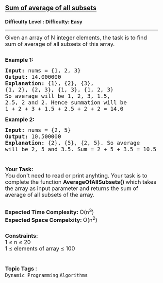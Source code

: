 <h2><a href="https://www.geeksforgeeks.org/problems/sum-of-average-of-all-subsets3209/1?page=11&status=unsolved&sortBy=accuracy">Sum of average of all subsets</a></h2><h3>Difficulty Level : Difficulty: Easy</h3><hr><div class="problems_problem_content__Xm_eO"><p><span style="font-size:18px">Given an array&nbsp;of N integer elements, the task is to find sum of average of all subsets of this array.</span><br>
&nbsp;</p>

<p><span style="font-size:18px"><strong>Example 1:</strong></span></p>

<pre><span style="font-size:18px"><strong>Input: </strong>nums = {1, 2, 3}
<strong>Output: </strong>14.000000
<strong>Explanation:</strong>&nbsp;{1}, {2}, {3},
{1, 2}, {2, 3}, {1, 3}, {1, 2, 3}
</span><span style="font-size:18px">So average will be 1, 2, 3, 1.5, 
2.5, 2 and 2. Hence summation will be
1 + 2 + 3 + 1.5 + 2.5 + 2 + 2 = 14.0</span>
</pre>

<p><span style="font-size:18px"><strong>Example 2:</strong></span></p>

<pre><span style="font-size:18px"><strong>Input: </strong>nums = {2, 5}
<strong>Output: </strong>10.500000
<strong>Explanation: </strong>{2}, {5}, {2, 5}. So average
will be 2, 5 and 3.5. Sum = 2 + 5 + 3.5 = 10.5</span>
</pre>

<p>&nbsp;</p>

<p><span style="font-size:18px"><strong>Your Task:</strong><br>
You don't need to read or print anyhting. Your task is to complete the function&nbsp;<strong>AverageOfAllSubsets()&nbsp;</strong>which takes the array as input parameter and returns the sum of average of all subsets of the array.</span><br>
&nbsp;</p>

<p><span style="font-size:18px"><strong>Expected Time Complexity:&nbsp;</strong>O(n<sup>3</sup>)<br>
<strong>Expected Space Compelxity:&nbsp;</strong>O(n<sup>2</sup>)</span><br>
&nbsp;</p>

<p><span style="font-size:18px"><strong>Constraints:</strong><br>
1 ≤ n ≤ 20</span><br>
<span style="font-size:18px">1 ≤ elements of array ≤ 100</span></p>
</div><br><p><span style=font-size:18px><strong>Topic Tags : </strong><br><code>Dynamic Programming</code>&nbsp;<code>Algorithms</code>&nbsp;